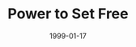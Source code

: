 ---
layout: message
category: message
series: "The Power of Money"
title: "Power to Set Free"
date: 1999-01-17
audio-description: "Did you know that the Bible speaks about money more than almost any other subject? "
audio: ""
audio-title: "Power to Set Free"
audio-duration: "&#58;"
---